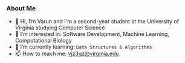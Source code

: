 <h3> About Me</h3>

- 👋 Hi, I’m Varun and I'm a second-year student at the University of Virginia studying Computer Science
- 👀 I’m interested in: Software Development, Machine Learning, Computational Biology
- 🌱 I’m currently learning: ```Data Structures & Algorithms```
- 📫 How to reach me: vjz3qz@virginia.edu



</a>
<!---
vjz3qz/vjz3qz is a ✨ special ✨ repository because its `README.md` (this file) appears on your GitHub profile.
You can click the Preview link to take a look at your changes.

ADD THIS LINKED IN Image
<a href="https://www.linkedin.com/in/varunpasupuleti/">
  <img align="left" alt="Varun's LinkedIn" width="22px" src="https://raw.githubusercontent.com/peterthehan/peterthehan/master/assets/linkedin.svg" />
  
  OR THIS
  </a> <a href="https://www.linkedin.com/in/varunpasupuleti/"><img src="https://img.shields.io/badge/linkedin-%230077B5.svg?&style=for-the-badge&logo=linkedin&logoColor=white" height=25></a>
--->
